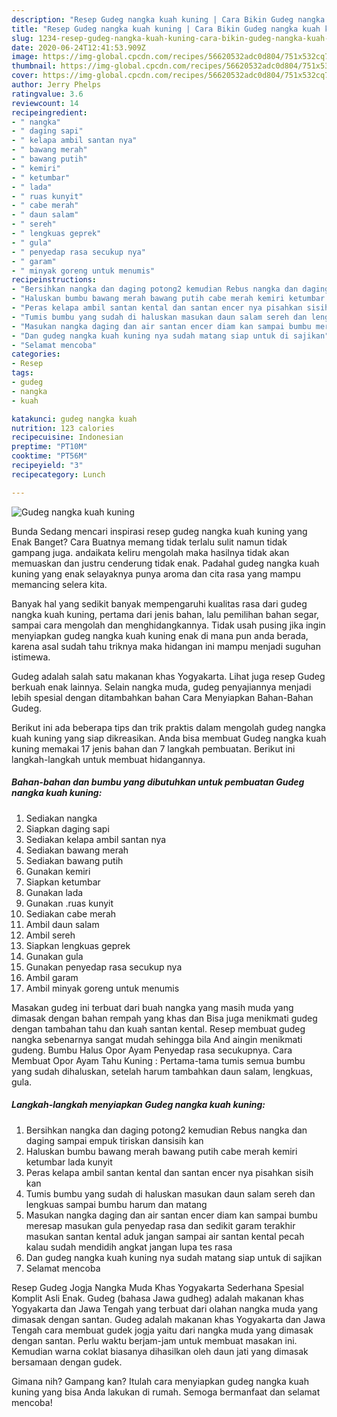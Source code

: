 ```yaml
---
description: "Resep Gudeg nangka kuah kuning | Cara Bikin Gudeg nangka kuah kuning Yang Bikin Ngiler"
title: "Resep Gudeg nangka kuah kuning | Cara Bikin Gudeg nangka kuah kuning Yang Bikin Ngiler"
slug: 1234-resep-gudeg-nangka-kuah-kuning-cara-bikin-gudeg-nangka-kuah-kuning-yang-bikin-ngiler
date: 2020-06-24T12:41:53.909Z
image: https://img-global.cpcdn.com/recipes/56620532adc0d804/751x532cq70/gudeg-nangka-kuah-kuning-foto-resep-utama.jpg
thumbnail: https://img-global.cpcdn.com/recipes/56620532adc0d804/751x532cq70/gudeg-nangka-kuah-kuning-foto-resep-utama.jpg
cover: https://img-global.cpcdn.com/recipes/56620532adc0d804/751x532cq70/gudeg-nangka-kuah-kuning-foto-resep-utama.jpg
author: Jerry Phelps
ratingvalue: 3.6
reviewcount: 14
recipeingredient:
- " nangka"
- " daging sapi"
- " kelapa ambil santan nya"
- " bawang merah"
- " bawang putih"
- " kemiri"
- " ketumbar"
- " lada"
- " ruas kunyit"
- " cabe merah"
- " daun salam"
- " sereh"
- " lengkuas geprek"
- " gula"
- " penyedap rasa secukup nya"
- " garam"
- " minyak goreng untuk menumis"
recipeinstructions:
- "Bersihkan nangka dan daging potong2 kemudian Rebus nangka dan daging sampai empuk tiriskan dansisih kan"
- "Haluskan bumbu bawang merah bawang putih cabe merah kemiri ketumbar lada kunyit"
- "Peras kelapa ambil santan kental dan santan encer nya pisahkan sisih kan"
- "Tumis bumbu yang sudah di haluskan masukan daun salam sereh dan lengkuas sampai bumbu harum dan matang"
- "Masukan nangka daging dan air santan encer diam kan sampai bumbu meresap masukan gula penyedap rasa dan sedikit garam terakhir masukan santan kental aduk jangan sampai air santan kental pecah kalau sudah mendidih angkat jangan lupa tes rasa"
- "Dan gudeg nangka kuah kuning nya sudah matang siap untuk di sajikan"
- "Selamat mencoba"
categories:
- Resep
tags:
- gudeg
- nangka
- kuah

katakunci: gudeg nangka kuah 
nutrition: 123 calories
recipecuisine: Indonesian
preptime: "PT10M"
cooktime: "PT56M"
recipeyield: "3"
recipecategory: Lunch

---
```



![Gudeg nangka kuah kuning](https://img-global.cpcdn.com/recipes/56620532adc0d804/751x532cq70/gudeg-nangka-kuah-kuning-foto-resep-utama.jpg)

Bunda Sedang mencari inspirasi resep gudeg nangka kuah kuning yang Enak Banget? Cara Buatnya memang tidak terlalu sulit namun tidak gampang juga. andaikata keliru mengolah maka hasilnya tidak akan memuaskan dan justru cenderung tidak enak. Padahal gudeg nangka kuah kuning yang enak selayaknya punya aroma dan cita rasa yang mampu memancing selera kita.

Banyak hal yang sedikit banyak mempengaruhi kualitas rasa dari gudeg nangka kuah kuning, pertama dari jenis bahan, lalu pemilihan bahan segar, sampai cara mengolah dan menghidangkannya. Tidak usah pusing jika ingin menyiapkan gudeg nangka kuah kuning enak di mana pun anda berada, karena asal sudah tahu triknya maka hidangan ini mampu menjadi suguhan istimewa.

Gudeg adalah salah satu makanan khas Yogyakarta. Lihat juga resep Gudeg berkuah enak lainnya. Selain nangka muda, gudeg penyajiannya menjadi lebih spesial dengan ditambahkan bahan Cara Menyiapkan Bahan-Bahan Gudeg.


Berikut ini ada beberapa tips dan trik praktis dalam mengolah gudeg nangka kuah kuning yang siap dikreasikan. Anda bisa membuat Gudeg nangka kuah kuning memakai 17 jenis bahan dan 7 langkah pembuatan. Berikut ini langkah-langkah untuk membuat hidangannya.

<!--inarticleads1-->

##### Bahan-bahan dan bumbu yang dibutuhkan untuk pembuatan Gudeg nangka kuah kuning:

1. Sediakan  nangka
1. Siapkan  daging sapi
1. Sediakan  kelapa ambil santan nya
1. Sediakan  bawang merah
1. Sediakan  bawang putih
1. Gunakan  kemiri
1. Siapkan  ketumbar
1. Gunakan  lada
1. Gunakan  .ruas kunyit
1. Sediakan  cabe merah
1. Ambil  daun salam
1. Ambil  sereh
1. Siapkan  lengkuas geprek
1. Gunakan  gula
1. Gunakan  penyedap rasa secukup nya
1. Ambil  garam
1. Ambil  minyak goreng untuk menumis


Masakan gudeg ini terbuat dari buah nangka yang masih muda yang dimasak dengan bahan rempah yang khas dan Bisa juga menikmati gudeg dengan tambahan tahu dan kuah santan kental. Resep membuat gudeg nangka sebenarnya sangat mudah sehingga bila And aingin menikmati gudeng. Bumbu Halus Opor Ayam Penyedap rasa secukupnya. Cara Membuat Opor Ayam Tahu Kuning : Pertama-tama tumis semua bumbu yang sudah dihaluskan, setelah harum tambahkan daun salam, lengkuas, gula. 

<!--inarticleads2-->

##### Langkah-langkah menyiapkan Gudeg nangka kuah kuning:

1. Bersihkan nangka dan daging potong2 kemudian Rebus nangka dan daging sampai empuk tiriskan dansisih kan
1. Haluskan bumbu bawang merah bawang putih cabe merah kemiri ketumbar lada kunyit
1. Peras kelapa ambil santan kental dan santan encer nya pisahkan sisih kan
1. Tumis bumbu yang sudah di haluskan masukan daun salam sereh dan lengkuas sampai bumbu harum dan matang
1. Masukan nangka daging dan air santan encer diam kan sampai bumbu meresap masukan gula penyedap rasa dan sedikit garam terakhir masukan santan kental aduk jangan sampai air santan kental pecah kalau sudah mendidih angkat jangan lupa tes rasa
1. Dan gudeg nangka kuah kuning nya sudah matang siap untuk di sajikan
1. Selamat mencoba


Resep Gudeg Jogja Nangka Muda Khas Yogyakarta Sederhana Spesial Komplit Asli Enak. Gudeg (bahasa Jawa gudheg) adalah makanan khas Yogyakarta dan Jawa Tengah yang terbuat dari olahan nangka muda yang dimasak dengan santan. Gudeg adalah makanan khas Yogyakarta dan Jawa Tengah cara membuat gudek jogja yaitu dari nangka muda yang dimasak dengan santan. Perlu waktu berjam-jam untuk membuat masakan ini. Kemudian warna coklat biasanya dihasilkan oleh daun jati yang dimasak bersamaan dengan gudek. 

Gimana nih? Gampang kan? Itulah cara menyiapkan gudeg nangka kuah kuning yang bisa Anda lakukan di rumah. Semoga bermanfaat dan selamat mencoba!
